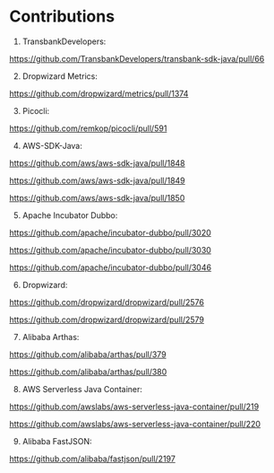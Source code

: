 # Contributions 

1. TransbankDevelopers:

https://github.com/TransbankDevelopers/transbank-sdk-java/pull/66

2. Dropwizard Metrics:

https://github.com/dropwizard/metrics/pull/1374

3. Picocli:

https://github.com/remkop/picocli/pull/591

4. AWS-SDK-Java:

https://github.com/aws/aws-sdk-java/pull/1848

https://github.com/aws/aws-sdk-java/pull/1849

https://github.com/aws/aws-sdk-java/pull/1850

5. Apache Incubator Dubbo:

https://github.com/apache/incubator-dubbo/pull/3020

https://github.com/apache/incubator-dubbo/pull/3030

https://github.com/apache/incubator-dubbo/pull/3046

6. Dropwizard:

https://github.com/dropwizard/dropwizard/pull/2576

https://github.com/dropwizard/dropwizard/pull/2579

7. Alibaba Arthas:

https://github.com/alibaba/arthas/pull/379

https://github.com/alibaba/arthas/pull/380

8. AWS Serverless Java Container:

https://github.com/awslabs/aws-serverless-java-container/pull/219

https://github.com/awslabs/aws-serverless-java-container/pull/220

9. Alibaba FastJSON:

https://github.com/alibaba/fastjson/pull/2197

